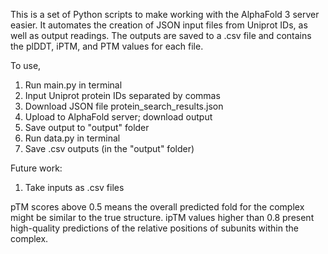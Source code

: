This is a set of Python scripts to make working with the AlphaFold 3 server easier. It automates the creation of JSON input files from Uniprot IDs, as well as output readings. The outputs are saved to a .csv file and contains the plDDT, iPTM, and PTM values for each file.

To use,
1. Run main.py in terminal
2. Input Uniprot protein IDs separated by commas
3. Download JSON file protein_search_results.json
4. Upload to AlphaFold server; download output
5. Save output to "output" folder
6. Run data.py in terminal
7. Save .csv outputs (in the "output" folder)

Future work:
1. Take inputs as .csv files

pTM scores above 0.5 means the overall predicted fold for the complex might be similar to the true structure. ipTM values higher than 0.8 present high-quality predictions of the relative positions of subunits within the complex.
